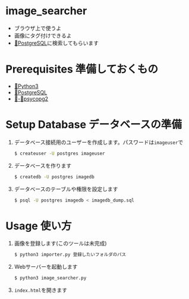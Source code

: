 # image_searcher
- ブラウザ上で使うよ
- 画像にタグ付けできるよ
- [🐘PostgreSQL](https://www.postgresql.org/)に検索してもらいます


# Prerequisites 準備しておくもの
- [🐍Python3](https://www.python.org/)
- [🐘PostgreSQL](https://www.postgresql.org/)
- [🐍-🐘psycopg2](http://initd.org/psycopg/)

# Setup Database データベースの準備
1. データベース接続用のユーザーを作成します。パスワードは`imageuser`で
    ```bash
    $ createuser -U postgres imageuser
    ```
2. データベースを作ります
    ```bash
    $ createdb -U postgres imagedb
    ```
3. データベースのテーブルや権限を設定します
    ```bash
    $ psql -U postgres imagedb < imagedb_dump.sql
    ```

# Usage 使い方

1. 画像を登録します(このツールは未完成)
    ```bash
    $ python3 importer.py 登録したいフォルダのパス
    ```
2. Webサーバーを起動します
    ```bash
    $ python3 image_searcher.py
    ```
3. `index.html`を開きます
